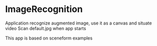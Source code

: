 # ImageRecognition

Application recognize augmented image, use it as a canvas and situate video
Scan default.jpg when app starts

This app is based on sceneform examples 
